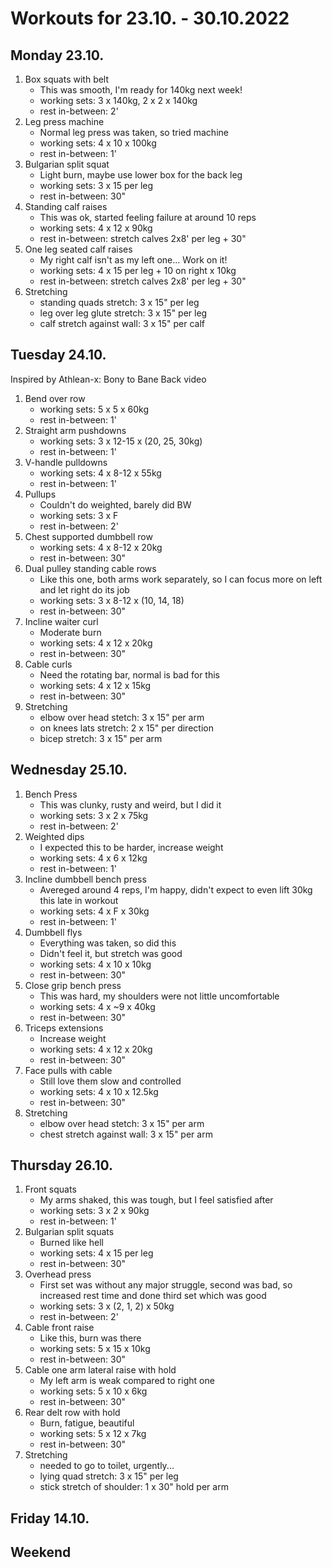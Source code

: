 # Workouts for 23.10. - 30.10.2022

## Monday 23.10.

1. Box squats with belt
   - This was smooth, I'm ready for 140kg next week!
   - working sets: 3 x 140kg, 2 x 2 x 140kg
   - rest in-between: 2'
2. Leg press machine
   - Normal leg press was taken, so tried machine
   - working sets: 4 x 10 x 100kg
   - rest in-between: 1'
3. Bulgarian split squat
   - Light burn, maybe use lower box for the back leg
   - working sets: 3 x 15 per leg
   - rest in-between: 30"
4. Standing calf raises
   - This was ok, started feeling failure at around 10 reps
   - working sets: 4 x 12 x 90kg
   - rest in-between: stretch calves 2x8' per leg + 30"
5. One leg seated calf raises
   - My right calf isn't as my left one... Work on it!
   - working sets: 4 x 15 per leg + 10 on right x 10kg
   - rest in-between: stretch calves 2x8' per leg + 30"
6. Stretching
   - standing quads stretch: 3 x 15" per leg
   - leg over leg glute stretch: 3 x 15" per leg
   - calf stretch against wall: 3 x 15" per calf

## Tuesday 24.10.

Inspired by Athlean-x: Bony to Bane Back video

1. Bend over row
   - working sets: 5 x 5 x 60kg
   - rest in-between: 1'
2. Straight arm pushdowns
   - working sets: 3 x 12-15 x (20, 25, 30kg)
   - rest in-between: 1'
3. V-handle pulldowns
   - working sets: 4 x 8-12 x 55kg
   - rest in-between: 1'
4. Pullups
   - Couldn't do weighted, barely did BW
   - working sets: 3 x F
   - rest in-between: 2'
5. Chest supported dumbbell row
   - working sets: 4 x 8-12 x 20kg
   - rest in-between: 30"
6. Dual pulley standing cable rows
   - Like this one, both arms work separately, so I can focus more on left and let right do its job
   - working sets: 3 x 8-12 x (10, 14, 18)
   - rest in-between: 30"
7. Incline waiter curl
   - Moderate burn
   - working sets: 4 x 12 x 20kg
   - rest in-between: 30"
8. Cable curls
   - Need the rotating bar, normal is bad for this
   - working sets: 4 x 12 x 15kg
   - rest in-between: 30"
9. Stretching
   - elbow over head stetch: 3 x 15" per arm
   - on knees lats stretch: 2 x 15" per direction
   - bicep stretch: 3 x 15" per arm

## Wednesday 25.10.

1. Bench Press
   - This was clunky, rusty and weird, but I did it
   - working sets: 3 x 2 x 75kg
   - rest in-between: 2'
2. Weighted dips
   - I expected this to be harder, increase weight
   - working sets: 4 x 6 x 12kg
   - rest in-between: 1'
3. Incline dumbbell bench press
   - Avereged around 4 reps, I'm happy, didn't expect to even lift 30kg this late in workout
   - working sets: 4 x F x 30kg
   - rest in-between: 1'
4. Dumbbell flys
   - Everything was taken, so did this
   - Didn't feel it, but stretch was good
   - working sets: 4 x 10 x 10kg
   - rest in-between: 30"
5. Close grip bench press
   - This was hard, my shoulders were not little uncomfortable
   - working sets: 4 x ~9 x 40kg
   - rest in-between: 30"
6. Triceps extensions
   - Increase weight
   - working sets: 4 x 12 x 20kg
   - rest in-between: 30"
7. Face pulls with cable
   - Still love them slow and controlled
   - working sets: 4 x 10 x 12.5kg
   - rest in-between: 30"
8. Stretching
   - elbow over head stetch: 3 x 15" per arm
   - chest stretch against wall: 3 x 15" per arm

## Thursday 26.10.

1. Front squats
   - My arms shaked, this was tough, but I feel satisfied after
   - working sets: 3 x 2 x 90kg
   - rest in-between: 1'
2. Bulgarian split squats
   - Burned like hell
   - working sets: 4 x 15 per leg
   - rest in-between: 30"
3. Overhead press
   - First set was without any major struggle, second was bad, so increased rest time and done third set which was good
   - working sets: 3 x (2, 1, 2) x 50kg
   - rest in-between: 2'
4. Cable front raise
   - Like this, burn was there
   - working sets: 5 x 15 x 10kg
   - rest in-between: 30"
5. Cable one arm lateral raise with hold
   - My left arm is weak compared to right one
   - working sets: 5 x 10 x 6kg
   - rest in-between: 30"
6. Rear delt row with hold
   - Burn, fatigue, beautiful
   - working sets: 5 x 12 x 7kg
   - rest in-between: 30"
7. Stretching
   - needed to go to toilet, urgently...
   - lying quad stretch: 3 x 15" per leg
   - stick stretch of shoulder: 1 x 30" hold per arm

## Friday 14.10.

## Weekend
